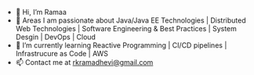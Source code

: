 - 👋 Hi, I’m Ramaa
- 👀 Areas I am passionate about Java/Java EE Technologies | Distributed Web Technologies |
     Software Engineering & Best Practices | System Desgin | DevOps | Cloud
- 🌱 I’m currently learning Reactive Programming | CI/CD pipelines | Infrastrucure as Code | AWS
- 📫 Contact me at rkramadhevi@gmail.com

<!---
EngineeringWithRamaa/EngineeringWithRamaa is a ✨ special ✨ repository because its `README.md` (this file) appears on your GitHub profile.
You can click the Preview link to take a look at your changes.
--->

